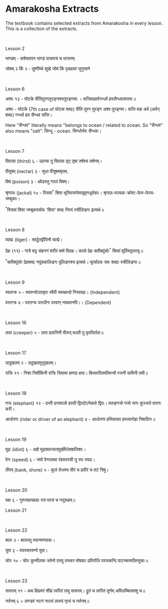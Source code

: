 # Amarakosha Extracts

The textbook contains selected extracts from Amarakosha in every lesson. This is a collection of the extracts.

<br>

Lesson 2

भाण्डम् - सर्वमावपन भाण्डं पात्रामत्रं च भाजनम्

जोषम् २ किं २ - तू्ष्णीम्थे सुखे जोषं किं पृच्छायां जुगुप्सने

<br>

Lesson 6

अश्वः १३ - घोटके वीतितुरगतुरङ्गाश्वतुरङ्गमाः । वाजिवाहार्वगन्धर्व हयसैन्धवसप्तयः॥

अश्वः - घोटके (7th case of घोटक शब्दः) वीति तुरग तुरङ्ग अश्व तुरङ्गम। वाजि वाह अर्व (अर्वन् शब्दः) गन्धर्व हय सैन्धव सप्ति।

Here "सैन्धव" literally means "belongs to ocean / related to ocean. So "सैन्धव" also means "salt". सिन्धु - ocean. सिन्धोर्भवः सैन्धवः।

<br>

Lesson 7

पिपासा (thirst) ६ - उदन्या तु पिपासा तृट् तृषा तर्षश्च तर्षणम्।

पीयूषम् (nectar) ३ - सुधा पीयूषममृतम्.

विषं (poison) ३ - क्ष्वेडस्तु गरलं विषम्।

श्रृगालः (jackal) १० - स्त्रियां<sup>*</sup> शिवा भूरिमायगोमायुमृगधूर्तकाः। श्रृगाल-वञ्चक-क्रोष्ट-फेरु-फेरव-जम्बुकाः।

<sup>*</sup>स्त्रियां शिवा जम्बुकपर्यायः ’शिवा’ शब्दः नित्यं स्त्रीलिङ्गः इत्यर्थः॥

<br>

Lesson 8

व्याघ्रः (tiger) - शार्दूलद्वीपिनौ व्याघ्रे।

देहः (११) - गात्रे वपुः संहननं शरीरं वर्ष्म विग्रहः। कायो देहः क्लीबपुंसोः<sup>*</sup> स्रियां मूर्तिस्तुस्तनूः॥ 

<sup>*</sup>क्लीबपुंसोः देहशब्दः नपुंसकलिङ्गः पुंलिङ्गश्च इत्यर्थः। मूर्त्यादयः त्रयः शब्दाः स्त्रीलिङ्गाः॥


<br>

Lesson 9

स्वतन्त्रः ५ - स्वतन्त्रोऽपावृतः स्वैरी स्वच्छन्दो निरवग्रहः। (Independent)

परतन्त्रः ४ - परतन्त्रः पराधीनः परवान् नाथवानपि।। (Dependent)

<br>

Lesson 16

लता (creeper) ५ - लता प्रतानिनी वीरुत् वल्ली तु वृततिर्लता॥

<br>

Lesson 17

उलूखलम् २ - उदूखलमुलूखलम्।

रात्रिः ११ - निशा निशीथिनी रात्रिः त्रियामा क्षणदा क्षपा। बिभावरीतमस्विन्यौ रजनी यामिनी तमी॥


<br>

Lesson 18

गजः (elephant) १२ - दन्ती दन्तावलो हस्ती द्विरदोऽनेकपो द्विपः। मतङ्गजो गजो नागः कुञ्जरो वारणः करी। 

आधोरणः (rider or driver of an elephant) ४ - आधोरणा हस्तिपका हस्त्यारोहा निषादिनः॥

<br>

Lesson 19

मूढः (idiot) ६ - अज्ञे मूढयथाजातमूर्खवैधेयबालिशाः।

वेगः (speed) ६ - जवो वेगस्तथा रंहस्तरसी तु रयः स्यदः।

तीरम् (bank, shore) ५ - कूलं रोधश्च तीरं च प्रतीरं च तटं त्रिषु।

<br>

Lesson 20

पक्षः ६ - गुरुत्पक्षच्छदाः पत्रं पतत्रं च नतूरूहम्॥

Lesson 21

<br>

Lesson 22

बालः २ - बालस्तु स्यान्माणवकः।

युवा ३ - वयस्यतरुणो युवा।

चोरः १० - चोरः कुम्भीलकः स्तेनो दस्यु तस्कर मोषकाः प्रतिरोधि परास्कन्दि पाटच्चरमलिम्लुचाः॥

<br>

Lesson 23

सत्वरम् ११ - अथ क्षिप्रमरं शीघ्रं त्वरितं लघु सत्वरम्। द्रुतं च त्वरितं तूर्णम् अविलम्बितमाशु च॥

नर्तनम् ६ = ताण्डवं नटनं नाट्यं लास्यं नृत्यं च नर्तनम्॥